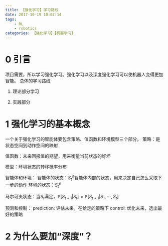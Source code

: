 ```yaml
---
title: 【强化学习】学习路线
date: 2017-10-19 10:02:14
tags:
    - RL
    - robotics
categories: 【强化学习】【机器学习】
---
```

# 0 引言
项目需要，所以学习强化学习。强化学习以及深度强化学习可以使机器人变得更加智能。
总体的学习路线
1. 理论部分学习

2. 实践部分

<!--more-->
# 1 强化学习的基本概念
一个关于强化学习的智能体要包含策略、值函数和环境模型三个部分。
策略：是状态空间到动作空间的映射

值函数：未来回报值的期望，用来衡量当前状态的好坏

模型：环境状态的转移概率分布

智能体和环境：
智能体的状态：$S^{a}_{t}$智能体内部的状态，用来决定自己怎么采取下一步的动作
环境的状态：$S^{e}_{t}$

马尔可夫状态：当$S_{t}$满足，$\mathbb{P}[S_{t+1}|S_{t}]=\mathbb{P}[S_{t+1}|S_{1},\cdots,S_{t}]$


预测和控制：
prediction: 评估未来，在给定的策略下
control: 优化未来，选出最好的策略

# 2 为什么要加“深度”？


